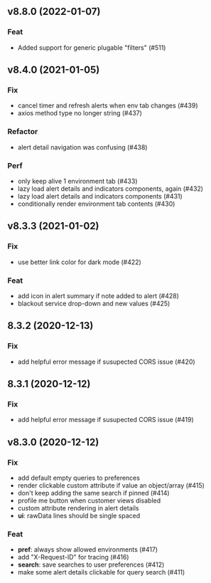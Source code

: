 ## v8.8.0 (2022-01-07)

### Feat

- Added support for generic plugable "filters" (#511)

## v8.4.0 (2021-01-05)

### Fix

- cancel timer and refresh alerts when env tab changes (#439)
- axios method type no longer string (#437)

### Refactor

- alert detail navigation was confusing (#438)

### Perf

- only keep alive 1 environment tab (#433)
- lazy load alert details and indicators components, again (#432)
- lazy load alert details and indicators components (#431)
- conditionally render environment tab contents (#430)

## v8.3.3 (2021-01-02)

### Fix

- use better link color for dark mode (#422)

### Feat

- add icon in alert summary if note added to alert (#428)
- blackout service drop-down and new values (#425)

## 8.3.2 (2020-12-13)

### Fix

- add helpful error message if susupected CORS issue (#420)

## 8.3.1 (2020-12-12)

### Fix

- add helpful error message if susupected CORS issue (#419)

## v8.3.0 (2020-12-12)

### Fix

- add default empty queries to preferences
- render clickable custom attribute if value an object/array (#415)
- don't keep adding the same search if pinned (#414)
- profile me button when customer views disabled
- custom attribute rendering in alert details
- **ui**: rawData lines should be single spaced

### Feat

- **pref**: always show allowed environments (#417)
- add "X-Request-ID" for tracing (#416)
- **search**: save searches to user preferences (#412)
- make some alert details clickable for query search (#411)

